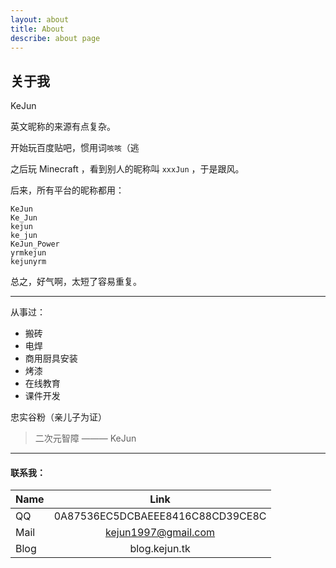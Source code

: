 ```yaml
---
layout: about
title: About
describe: about page
---
```

## 关于我

KeJun 

英文昵称的来源有点复杂。

开始玩百度贴吧，惯用词`咳咳`（逃

之后玩 Minecraft ，看到别人的昵称叫 `xxxJun` ，于是跟风。

后来，所有平台的昵称都用：

    KeJun
    Ke_Jun
    kejun
    ke_jun
    KeJun_Power
    yrmkejun
    kejunyrm

总之，好气啊，太短了容易重复。

---

从事过：

* 搬砖
* 电焊
* 商用厨具安装
* 烤漆
* 在线教育
* 课件开发


忠实谷粉（亲儿子为证）

> 二次元智障 ——— KeJun

---

#### 联系我：

| Name  |         Link         |
|-------|:---------------------:|
| QQ | 0A87536EC5DCBAEEE8416C88CD39CE8C    |
| Mail |  kejun1997@gmail.com       |
| Blog |  blog.kejun.tk       |

